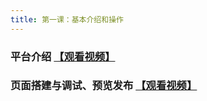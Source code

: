 ```yaml
---
title: 第一课：基本介绍和操作
---
```


### 平台介绍 [【观看视频】](https://meeting.tencent.com/meetlog/detail/index.html?s=Y34svbknadCBGrxjKFThHFl76jj1G-iL_J-EHSOrB9A)

### 页面搭建与调试、预览发布 [【观看视频】](https://meeting.tencent.com/meetlog/detail/index.html?s=pw_xGghCZA_NcQt8jWN9ZWeXhGOlHsE4d1cQvXQgVJA)

<!-- 
Bilibili内嵌代码
<div style="position: relative; padding: 30% 45%;">
<iframe style="position: absolute; width: 100%; height: 100%; left: 0; top: 0;" src="//player.bilibili.com/player.html?aid=234652024&bvid=BV1z8411672D&cid=1300528601&p=1&autoplay=0" frameborder="no" scrolling="no"></iframe>
</div> -->
